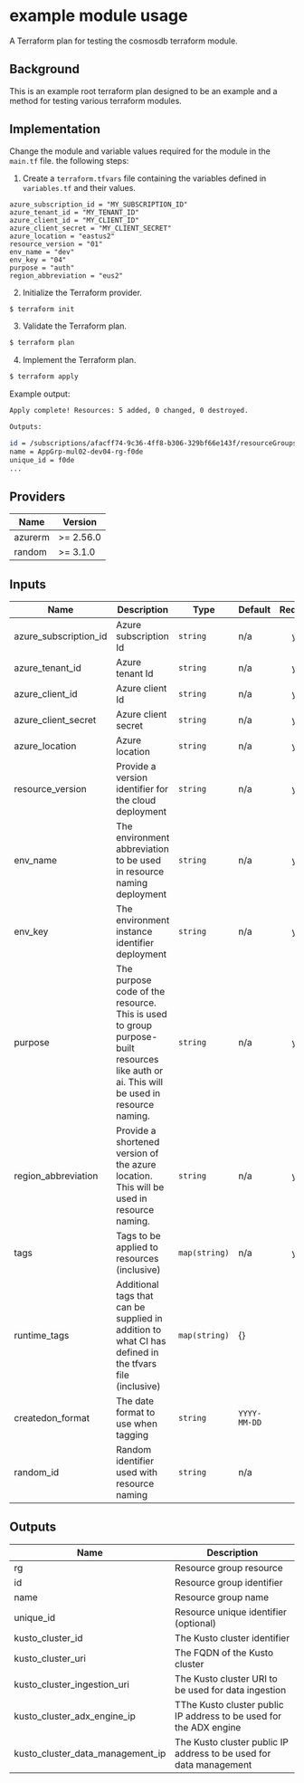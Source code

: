 # example module usage

A Terraform plan for testing the cosmosdb terraform module.

## Background

This is an example root terraform plan designed to be an example and a method for testing various terraform modules.

## Implementation

Change the module and variable values required for the module in the `main.tf` file. the following steps:

1. Create a `terraform.tfvars` file containing the variables defined in `variables.tf` and their values.

```hcl
azure_subscription_id = "MY_SUBSCRIPTION_ID"
azure_tenant_id = "MY_TENANT_ID"
azure_client_id = "MY_CLIENT_ID"
azure_client_secret = "MY_CLIENT_SECRET"
azure_location = "eastus2"
resource_version = "01"
env_name = "dev"
env_key = "04"
purpose = "auth"
region_abbreviation = "eus2"
```

2. Initialize the Terraform provider.

```bash
$ terraform init
```

3. Validate the Terraform plan.

```bash
$ terraform plan
```

4. Implement the Terraform plan.

```bash
$ terraform apply
```

Example output:

```bash
Apply complete! Resources: 5 added, 0 changed, 0 destroyed.

Outputs:

id = /subscriptions/afacff74-9c36-4ff8-b306-329bf66e143f/resourceGroups/AppGrp-mul02-dev04-rg-f0de
name = AppGrp-mul02-dev04-rg-f0de
unique_id = f0de
...
```

<!--- BEGIN_TF_DOCS --->

## Providers

| Name    | Version   |
| ------- | --------- |
| azurerm | >= 2.56.0 |
| random  | >= 3.1.0  |

## Inputs

| Name                  | Description                                                                                                                            | Type          | Default      | Required |
| --------------------- | -------------------------------------------------------------------------------------------------------------------------------------- | ------------- | ------------ | :------: |
| azure_subscription_id | Azure subscription Id                                                                                                                  | `string`      | n/a          |   yes    |
| azure_tenant_id       | Azure tenant Id                                                                                                                        | `string`      | n/a          |   yes    |
| azure_client_id       | Azure client Id                                                                                                                        | `string`      | n/a          |   yes    |
| azure_client_secret   | Azure client secret                                                                                                                    | `string`      | n/a          |   yes    |
| azure_location        | Azure location                                                                                                                         | `string`      | n/a          |   yes    |
| resource_version      | Provide a version identifier for the cloud deployment                                                                                  | `string`      | n/a          |   yes    |
| env_name              | The environment abbreviation to be used in resource naming deployment                                                                  | `string`      | n/a          |   yes    |
| env_key               | The environment instance identifier deployment                                                                                         | `string`      | n/a          |   yes    |
| purpose               | The purpose code of the resource. This is used to group purpose-built resources like auth or ai. This will be used in resource naming. | `string`      | n/a          |   yes    |
| region_abbreviation   | Provide a shortened version of the azure location. This will be used in resource naming.                                               | `string`      | n/a          |   yes    |
| tags                  | Tags to be applied to resources (inclusive)                                                                                            | `map(string)` | n/a          |   yes    |
| runtime_tags          | Additional tags that can be supplied in addition to what CI has defined in the tfvars file (inclusive)                                 | `map(string)` | {}           |    no    |
| createdon_format      | The date format to use when tagging                                                                                                    | `string`      | `YYYY-MM-DD` |    no    |
| random_id             | Random identifier used with resource naming                                                                                            | `string`      | n/a          |    no    |

## Outputs

| Name                             | Description                                                        |
| -------------------------------- | ------------------------------------------------------------------ |
| rg                               | Resource group resource                                            |
| id                               | Resource group identifier                                          |
| name                             | Resource group name                                                |
| unique_id                        | Resource unique identifier (optional)                              |
| kusto_cluster_id                 | The Kusto cluster identifier                                       |
| kusto_cluster_uri                | The FQDN of the Kusto cluster                                      |
| kusto_cluster_ingestion_uri      | The Kusto cluster URI to be used for data ingestion                |
| kusto_cluster_adx_engine_ip      | TThe Kusto cluster public IP address to be used for the ADX engine |
| kusto_cluster_data_management_ip | The Kusto cluster public IP address to be used for data management |

<!--- END_TF_DOCS --->
